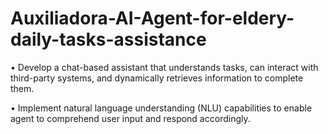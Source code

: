 # Auxiliadora-AI-Agent-for-eldery-daily-tasks-assistance

•  Develop a chat-based assistant that understands tasks, can interact with third-party systems, and dynamically retrieves information to complete them. 

• Implement natural language understanding (NLU) capabilities to enable agent to comprehend user input and respond accordingly.
